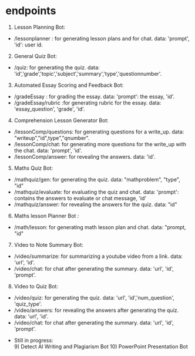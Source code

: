 # endpoints
 1) Lesson Planning Bot:
* /lessonplanner : for generating lesson plans and for chat. data: 'prompt', 'id': user id.
 2) General Quiz Bot:
* /quiz: for generating the quiz. data: 'id','grade','topic','subject','summary','type','questionnumber'.
 3) Automated Essay Scoring and Feedback Bot:
* /gradeEssay : for grading the essay. data: 'prompt': the essay, 'id'.
* /gradeEssay/rubric :for generating rubric for the essay. data: 'essay_question', 'grade', 'id'.
 4) Comprehension Lesson Generator Bot:
* /lessonComp/questions: for generating questions for a write_up. data: "writeup","id",type","qnumber".
* /lessonComp/chat: for generating more questions for the write_up with the chat. data: 'prompt', 'id'.
* /lessonComp/answer: for revealing the answers. data: 'id'.
 5) Maths Quiz Bot:
* /mathquiz/gen: for generating the quiz. data: "mathproblem", "type", "id"
* /mathquiz/evaluate: for evaluating the quiz and chat. data: 'prompt': contains the answers to evaluate or chat message, 'id'
* /mathquiz/answer: for revealing the answers for the quiz. data: "id"
 6) Maths lesson Planner Bot :
* /math/lesson: for generating math lesson plan and chat. data: "prompt, "id"
 7) Video to Note Summary Bot:
* /video/summarize: for summarizing a youtube video from a link. data: 'url', 'id'.
* /video/chat: for chat after generating the summary. data: 'url', 'id', 'prompt'.
 8) Video to Quiz Bot:
* /video/quiz: for generating the quiz. data: 'url', 'id','num_question', 'quiz_type'.
* /video/answers: for revealing the answers after generating the quiz. data: 'url', 'id'.
* /video/chat: for chat after generating the summary. data: 'url', 'id', 'prompt'.

- Still in progress:  
  9) Detect AI Writing and Plagiarism Bot 
  10) PowerPoint Presentation Bot
